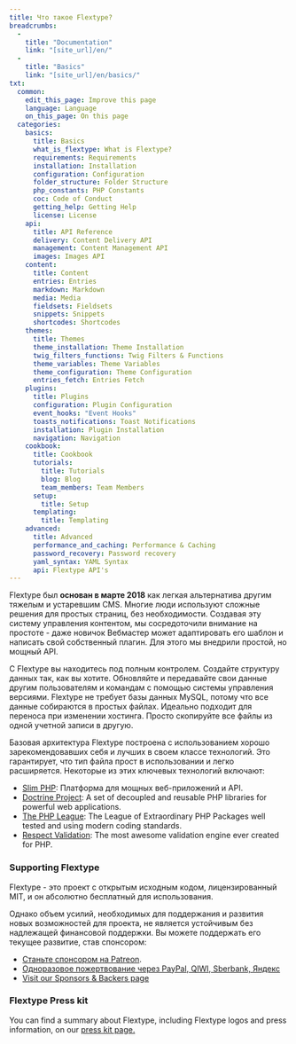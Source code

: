 ```yaml
---
title: Что такое Flextype?
breadcrumbs:
  - 
    title: "Documentation"
    link: "[site_url]/en/"
  - 
    title: "Basics"
    link: "[site_url]/en/basics/"
txt:
  common:
    edit_this_page: Improve this page
    language: Language
    on_this_page: On this page
  categories:
    basics:
      title: Basics
      what_is_flextype: What is Flextype?
      requirements: Requirements
      installation: Installation
      configuration: Configuration
      folder_structure: Folder Structure
      php_constants: PHP Constants
      coc: Code of Conduct
      getting_help: Getting Help
      license: License
    api:
      title: API Reference
      delivery: Content Delivery API
      management: Content Management API
      images: Images API
    content:
      title: Content
      entries: Entries
      markdown: Markdown
      media: Media
      fieldsets: Fieldsets
      snippets: Snippets
      shortcodes: Shortcodes
    themes:
      title: Themes
      theme_installation: Theme Installation
      twig_filters_functions: Twig Filters & Functions
      theme_variables: Theme Variables
      theme_configuration: Theme Configuration
      entries_fetch: Entries Fetch
    plugins:
      title: Plugins
      configuration: Plugin Configuration
      event_hooks: "Event Hooks"
      toasts_notifications: Toast Notifications
      installation: Plugin Installation
      navigation: Navigation
    cookbook:
      title: Cookbook
      tutorials:
        title: Tutorials
        blog: Blog
        team_members: Team Members
      setup:
        title: Setup
      templating:
        title: Templating
    advanced:
      title: Advanced
      performance_and_caching: Performance & Caching
      password_recovery: Password recovery
      yaml_syntax: YAML Syntax
      api: Flextype API's
---
```


Flextype был **основан в марте 2018** как легкая альтернатива другим тяжелым и устаревшим CMS. Многие люди используют сложные решения для простых страниц, без необходимости. Создавая эту систему управления контентом, мы сосредоточили внимание на простоте - даже новичок Вебмастер может адаптировать его шаблон и написать свой собственный плагин. Для этого мы внедрили простой, но мощный API.

С Flextype вы находитесь под полным контролем. Создайте структуру данных так, как вы хотите. Обновляйте и передавайте свои данные другим пользователям и командам с помощью системы управления версиями. Flextype не требует базы данных MySQL, потому что все данные собираются в простых файлах. Идеально подходит для переноса при изменении хостинга. Просто скопируйте все файлы из одной учетной записи в другую.

Базовая архитектура Flextype построена с использованием хорошо зарекомендовавших себя и лучших в своем классе технологий. Это гарантирует, что тип файла прост в использовании и легко расширяется. Некоторые из этих ключевых технологий включают:

* [Slim PHP](http://www.slimframework.com): Платформа для мощных веб-приложений и API.
* [Doctrine Project](https://www.doctrine-project.org): A set of decoupled and reusable PHP libraries for powerful web applications.
* [The PHP League](https://thephpleague.com): The League of Extraordinary PHP Packages well tested and using modern coding standards.
* [Respect Validation](https://respect-validation.readthedocs.io/): The most awesome validation engine ever created for PHP.

### Supporting Flextype

Flextype - это проект с открытым исходным кодом, лицензированный MIT, и он абсолютно бесплатный для использования.

Однако объем усилий, необходимых для поддержания и развития новых возможностей для проекта, не является устойчивым без надлежащей финансовой поддержки. Вы можете поддержать его текущее развитие, став спонсором:

* [Станьте спонсором на Patreon](https://www.patreon.com/awilum).
* [Одноразовое пожертвование через PayPal, QIWI, Sberbank, Яндекс](http://flextype.org/en/one-time-donation)
* [Visit our Sponsors & Backers page](http://flextype.org/en/sponsors)

### Flextype Press kit

You can find a summary about Flextype, including Flextype logos and press information, on our [press kit page.](https://flextype.org/en/press-kit)